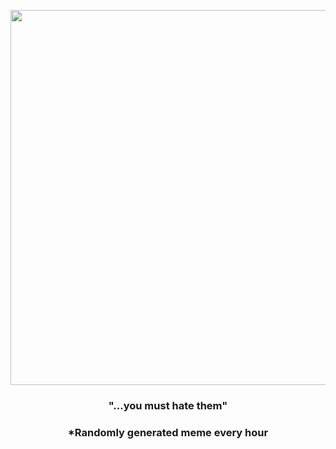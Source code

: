 <p align="center">
        <img src="https://i.redd.it/48pn5i0depl91.jpg" width="600" height="600">
        </p>
        <h3 align="center">"...you must hate them"</h3>
        <h3 align="center">*Randomly generated meme every hour</h3>
    